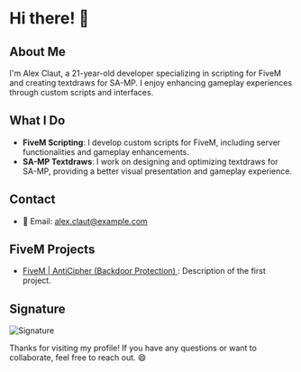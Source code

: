 # Hi there! 👋

## About Me

I'm Alex Claut, a 21-year-old developer specializing in scripting for FiveM and creating textdraws for SA-MP. I enjoy enhancing gameplay experiences through custom scripts and interfaces.

## What I Do

- **FiveM Scripting**: I develop custom scripts for FiveM, including server functionalities and gameplay enhancements.
- **SA-MP Textdraws**: I work on designing and optimizing textdraws for SA-MP, providing a better visual presentation and gameplay experience.

## Contact

- 📧 Email: [alex.claut@example.com](mailto:alex.claut91@egmail.com)

## FiveM Projects

- [FiveM | AntiCipher (Backdoor Protection) ](https://github.com/alex-claut/Anti-Cipher): Description of the first project.

## Signature

![Signature](https://imgur.com/DcJibJc)

Thanks for visiting my profile! If you have any questions or want to collaborate, feel free to reach out. 😄
